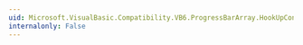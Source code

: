 ```yaml
---
uid: Microsoft.VisualBasic.Compatibility.VB6.ProgressBarArray.HookUpControlEvents(System.Object)
internalonly: False
---
```

